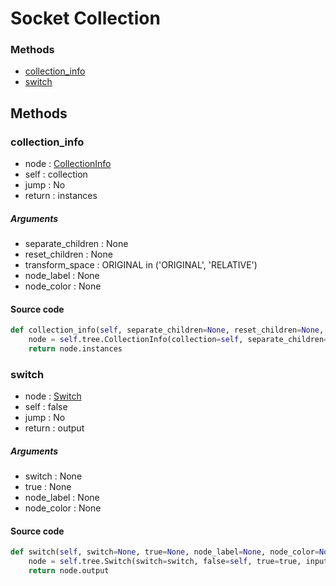# Socket Collection


### Methods

- [collection_info](#collection_info)
- [switch](#switch)

## Methods

### collection_info


- node : [CollectionInfo](/docs/GeoNodes/CollectionInfo.md)
- self : collection
- jump : No
- return : instances

##### Arguments

- separate_children : None
- reset_children : None
- transform_space : ORIGINAL in ('ORIGINAL', 'RELATIVE')
- node_label : None
- node_color : None

#### Source code

``` python
def collection_info(self, separate_children=None, reset_children=None, transform_space='ORIGINAL', node_label=None, node_color=None):
    node = self.tree.CollectionInfo(collection=self, separate_children=separate_children, reset_children=reset_children, transform_space=transform_space, node_label=node_label, node_color=node_color)
    return node.instances
```
### switch


- node : [Switch](/docs/GeoNodes/Switch.md)
- self : false
- jump : No
- return : output

##### Arguments

- switch : None
- true : None
- node_label : None
- node_color : None

#### Source code

``` python
def switch(self, switch=None, true=None, node_label=None, node_color=None):
    node = self.tree.Switch(switch=switch, false=self, true=true, input_type='COLLECTION', node_label=node_label, node_color=node_color)
    return node.output
```
